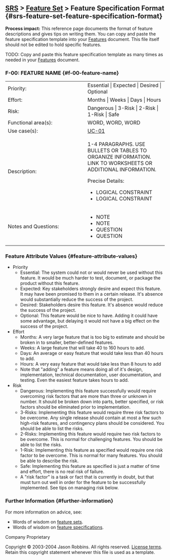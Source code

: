 [SRS](srs.html) &gt; [Feature Set](feature-set.html) &gt; Feature Specification Format {#srs-feature-set-feature-specification-format}
--------------------------------------------------------------------------------------

**Process impact:** This reference page documents the format of feature
descriptions and gives tips on writing them. You can copy and paste the
feature specification template into your [Features](features.html)
document. This file itself should not be edited to hold specific
features.

TODO: Copy and paste this feature specification template as many times
as needed in your [Features](features.html) document.

### F-00: FEATURE NAME {#f-00-feature-name}

<table>
<colgroup>
<col width="50%" />
<col width="50%" />
</colgroup>
<tbody>
<tr class="odd">
<td>Priority:</td>
<td>Essential | Expected | Desired | Optional</td>
</tr>
<tr class="even">
<td>Effort:</td>
<td>Months | Weeks | Days | Hours</td>
</tr>
<tr class="odd">
<td>Risk:</td>
<td>Dangerous | 3-Risk | 2-Risk | 1-Risk | Safe</td>
</tr>
<tr class="even">
<td>Functional area(s):</td>
<td>WORD, WORD, WORD</td>
</tr>
<tr class="odd">
<td>Use case(s):</td>
<td><a href="use-cases.html#UC-01">UC-01</a></td>
</tr>
<tr class="even">
<td>Description:</td>
<td><p>1-4 PARAGRAPHS. USE BULLETS OR TABLES TO ORGANIZE INFORMATION. LINK TO WORKSHEETS OR ADDITIONAL INFORMATION.</p>
<p>Precise Details:</p>
<ul>
<li>LOGICAL CONSTRAINT</li>
<li>LOGICAL CONSTRAINT</li>
</ul></td>
</tr>
<tr class="odd">
<td>Notes and Questions:</td>
<td><ul>
<li>NOTE</li>
<li>NOTE</li>
<li>QUESTION</li>
<li>QUESTION</li>
</ul></td>
</tr>
</tbody>
</table>

### Feature Attribute Values {#feature-attribute-values}

-   Priority
    -   Essential: The system could not or would never be used without
        this feature. It would be much harder to test, document, or
        package the product without this feature.
    -   Expected: Key stakeholders strongly desire and expect
        this feature. It may have been promised to them in a certain
        release. It's absence would substantially reduce the success of
        the project.
    -   Desired: Stakeholders desire this feature. It's absence would
        reduce the success of the project.
    -   Optional: This feature would be nice to have. Adding it could
        have some advantage, but delaying it would not have a big effect
        on the success of the project.
-   Effort
    -   Months: A very large feature that is too big to estimate and
        should be broken in to smaller, better-defined features.
    -   Weeks: A large feature that will take 40 to 160 hours to add.
    -   Days: An average or easy feature that would take less than 40
        hours to add.
    -   Hours: A very easy feature that would take less than 8 hours to
        add
    -   Note that "adding" a feature means doing all of it's design,
        implementation, technical documentation, user documentation,
        and testing. Even the easiest feature takes hours to add.
-   Risk
    -   Dangerous: Implementing this feature successfully would require
        overcoming risk factors that are more than three or unknown
        in number. It should be broken down into parts, better
        specified, or risk factors should be eliminated prior
        to implementation.
    -   3-Risks: Implementing this feature would require three risk
        factors to be overcome. Any single release should contain at
        most a few such high-risk features, and contingency plans should
        be considered. You should be able to list the risks.
    -   2-Risks: Implementing this feature would require two risk
        factors to be overcome. This is normal for challenging features.
        You should be able to list the risks.
    -   1-Risk: Implementing this feature as specified would require one
        risk factor to be overcome. This is normal for many features.
        You should be able to describe the risk.
    -   Safe: Implementing this feature as specified is just a matter of
        time and effort, there is no real risk of failure.
    -   A "risk factor" is a task or fact that is currently in doubt,
        but that must turn out well in order for the feature to be
        successfully implemented. See tips on managing risk below.

### Further Information {#further-information}

For more information on advice, see:

-   Words of wisdom on [feature
    sets](http://readyset.tigris.org/words-of-wisdom/feature-set.html).
-   Words of wisdom on [feature
    specifications](http://readyset.tigris.org/words-of-wisdom/features.html).

Company Proprietary

Copyright © 2003-2004 Jason Robbins. All rights reserved. [License
terms](readyset-license.html). Retain this copyright statement whenever
this file is used as a template.


